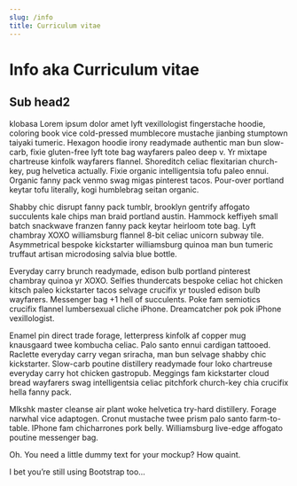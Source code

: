 ```yaml
---
slug: /info
title: Curriculum vitae
---
```


# Info aka Curriculum vitae

## Sub head2

klobasa Lorem ipsum dolor amet lyft vexillologist fingerstache hoodie, coloring book vice cold-pressed mumblecore mustache jianbing stumptown taiyaki tumeric. Hexagon hoodie irony readymade authentic man bun slow-carb, fixie gluten-free lyft tote bag wayfarers paleo deep v. Yr mixtape chartreuse kinfolk wayfarers flannel. Shoreditch celiac flexitarian church-key, pug helvetica actually. Fixie organic intelligentsia tofu paleo ennui. Organic fanny pack venmo swag migas pinterest tacos. Pour-over portland keytar tofu literally, kogi humblebrag seitan organic.

Shabby chic disrupt fanny pack tumblr, brooklyn gentrify affogato succulents kale chips man braid portland austin. Hammock keffiyeh small batch snackwave franzen fanny pack keytar heirloom tote bag. Lyft chambray XOXO williamsburg flannel 8-bit celiac unicorn subway tile. Asymmetrical bespoke kickstarter williamsburg quinoa man bun tumeric truffaut artisan microdosing salvia blue bottle.

Everyday carry brunch readymade, edison bulb portland pinterest chambray quinoa yr XOXO. Selfies thundercats bespoke celiac hot chicken kitsch paleo kickstarter tacos selvage crucifix yr tousled edison bulb wayfarers. Messenger bag +1 hell of succulents. Poke fam semiotics crucifix flannel lumbersexual cliche iPhone. Dreamcatcher pok pok iPhone vexillologist.

Enamel pin direct trade forage, letterpress kinfolk af copper mug knausgaard twee kombucha celiac. Palo santo ennui cardigan tattooed. Raclette everyday carry vegan sriracha, man bun selvage shabby chic kickstarter. Slow-carb poutine distillery readymade four loko chartreuse everyday carry hot chicken gastropub. Meggings fam kickstarter cloud bread wayfarers swag intelligentsia celiac pitchfork church-key chia crucifix hella fanny pack.

Mlkshk master cleanse air plant woke helvetica try-hard distillery. Forage narwhal vice adaptogen. Cronut mustache twee prism palo santo farm-to-table. IPhone fam chicharrones pork belly. Williamsburg live-edge affogato poutine messenger bag.

Oh. You need a little dummy text for your mockup? How quaint.

I bet you’re still using Bootstrap too…
